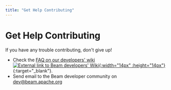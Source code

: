 ```yaml
---
title: "Get Help Contributing"
---
```

<!--
Licensed under the Apache License, Version 2.0 (the "License");
you may not use this file except in compliance with the License.
You may obtain a copy of the License at

http://www.apache.org/licenses/LICENSE-2.0

Unless required by applicable law or agreed to in writing, software
distributed under the License is distributed on an "AS IS" BASIS,
WITHOUT WARRANTIES OR CONDITIONS OF ANY KIND, either express or implied.
See the License for the specific language governing permissions and
limitations under the License.
-->

# Get Help Contributing

If you have any trouble contributing, don't give up!

  - Check the [FAQ on our developers' wiki ![External link to Beam developers' Wiki](/images/external-link-icon.png){:width="14px" :height="14px"}](https://cwiki.apache.org/confluence/display/BEAM/Contributor+FAQ){:target="_blank"}.
  - Send email to the Beam developer community on [dev@beam.apache.org](/community/contact-us)

